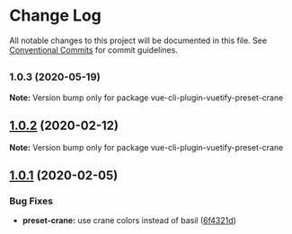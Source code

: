 # Change Log

All notable changes to this project will be documented in this file.
See [Conventional Commits](https://conventionalcommits.org) for commit guidelines.

## <small>1.0.3 (2020-05-19)</small>

**Note:** Version bump only for package vue-cli-plugin-vuetify-preset-crane





## [1.0.2](https://github.com/vuetifyjs/vue-cli-plugin-vuetify/compare/vue-cli-plugin-vuetify-preset-crane@1.0.1...vue-cli-plugin-vuetify-preset-crane@1.0.2) (2020-02-12)

**Note:** Version bump only for package vue-cli-plugin-vuetify-preset-crane





## [1.0.1](https://github.com/vuetifyjs/vue-cli-plugin-vuetify/compare/vue-cli-plugin-vuetify-preset-crane@1.0.0...vue-cli-plugin-vuetify-preset-crane@1.0.1) (2020-02-05)


### Bug Fixes

* **preset-crane:** use crane colors instead of basil ([6f4321d](https://github.com/vuetifyjs/vue-cli-plugin-vuetify/commit/6f4321d6fa6b9707718f7c3a7b444cf9d32e42c5))
